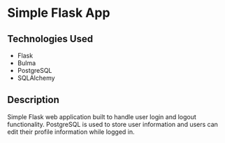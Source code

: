 # Simple Flask App

## Technologies Used

* Flask
* Bulma
* PostgreSQL
* SQLAlchemy

## Description

Simple Flask web application built to handle user login and logout functionality. PostgreSQL is used to store user information and users can edit their profile information while logged in.
